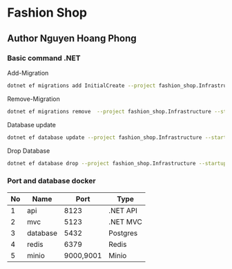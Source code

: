 # Fashion Shop

## Author Nguyen Hoang Phong

### Basic command .NET

Add-Migration

```sh
dotnet ef migrations add InitialCreate --project fashion_shop.Infrastructure --startup-project fashion_shop.API
```

Remove-Migration

```sh
dotnet ef migrations remove  --project fashion_shop.Infrastructure --startup-project fashion_shop.API
```

Database update

```sh
dotnet ef database update --project fashion_shop.Infrastructure --startup-project fashion_shop.API
```

Drop Database

```sh
dotnet ef database drop --project fashion_shop.Infrastructure --startup-project fashion_shop.API
```

### Port and database docker

|  No  | Name | Port | Type |
|--- |--- |--- |--- |
| 1   | api | 8123 | .NET API |
| 2   | mvc | 5123 | .NET MVC |
| 3   | database | 5432 | Postgres |
| 4   | redis | 6379 | Redis |
| 5   | minio | 9000,9001 | Minio |
